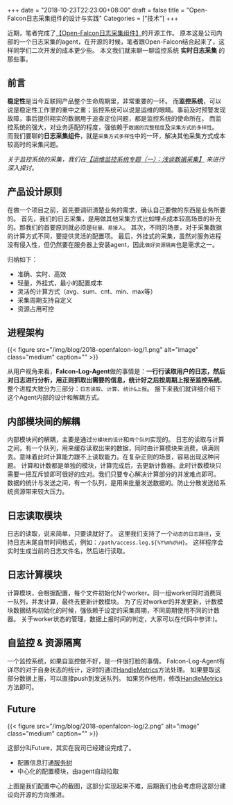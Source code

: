 +++
date = "2018-10-23T22:23:00+08:00"
draft = false
title = "Open-Falcon日志采集组件的设计与实践"
Categories = ["技术"]
+++

近期，笔者完成了[【Open-Falcon日志采集组件】](https://github.com/didi/falcon-log-agent)的开源工作。
原本这是公司内部的一个日志采集的agent，在开源的时候，笔者跟Open-Falcon结合起来了，这样同学们二次开发的成本更少些。
本文我们就来聊一聊监控系统 **实时日志采集** 的那些事。

## 前言
**稳定性**是当今互联网产品整个生命周期里，非常重要的一环。
而**监控系统**，可以说是稳定性工作里的重中之重；监控系统可以说是运维的眼睛。事前及时预警发现故障，事后提供翔实的数据用于追查定位问题，都是监控系统的使命所在。
而监控系统的强大，对业务适配的程度，强依赖于`数据的完整程度`及`采集方式的多样性`。
而我们要聊的**日志采集组件**，就是`采集方式多样性`中的一环，解决其他采集方式成本较高时的采集问题。


*关于监控系统的采集，我们在[【运维监控系统专题（一）：浅谈数据采集】](https://www.jianshu.com/p/0ee86dc7cbf5) 来进行深入探讨。*

## 产品设计原则
在做一个项目之前，首先要调研清楚业务的需求，确认自己要做的东西是业务所要的。
首先，我们的日志采集，是用做其他采集方式比如埋点成本较高场景的补充的。那我们的首要原则就必须是`轻量、易接入`。
其次，不同的场景，对于采集数据的计算方式不同，要提供灵活的配置项。
最后，外挂式的采集，虽然对服务进程没有侵入性，但仍然要在服务器上安装agent，因此`做好资源隔离`也是需求之一。

归纳如下：

- 准确、实时、高效
- 轻量，外挂式，最小的配置成本
- 灵活的计算方式（avg、sum、cnt、min、max等）
- 采集周期支持自定义
- 资源占用可控

## 进程架构
{{< figure src="/img/blog/2018-openfalcon-log/1.png" alt="image" class="medium" caption="" >}}


从用户视角来看，**Falcon-Log-Agent**做的事情是：**一行行读取用户的日志，然后对日志进行分析，用正则抓取出需要的信息，统计好之后按周期上报至监控系统**。
整个进程大致分为三部分：`日志读取`、`计算`、`统计&上报`。
接下来我们就详细介绍下这个Agent内部的设计和解耦方式。

## 内部模块间的解耦
内部模块间的解耦，主要是通过`分模块的设计`和`两个队列`实现的。
日志的读取与计算之间，有一个队列，用来缓存读取出来的数据，同时由计算模块来消费，填满则丢。意味着此时计算能力跟不上读取能力。在复杂正则的场景，容易出现这种问题。
计算和计数都是单独的模块，计算完成后，去更新计数器。此时计数模块只需要一把互斥锁即可很好的应对。我们只要专心解决计算部分的并发难点即可。
数据的统计与发送之间，有一个队列，是用来批量发送数据的。防止分散发送给系统资源带来较大压力。

## 日志读取模块
日志的读取，说来简单，只要读就好了。
这里我们支持了一个`动态的日志路径`，支持日志末尾自带时间格式，例如：`/path/access.log.${%Y%m%d%H}`。
这样程序会实时生成当前的日志文件名，然后进行读取。

## 日志计算模块
计算模块，会根据配置，每个文件初始化N个worker。同一组worker同时消费同一队列，并发计算，最终去更新计数模块。
为了应对worker的并发更新，计数模块数据结构初始化的时候，强依赖于设定的采集周期，不同周期使用不同的计数器。
关于worker状态的管理，数据上报时间的判定，大家可以在代码中参详:)。

## 自监控 & 资源隔离
一个监控系统，如果自监控做不好，是一件很打脸的事情。
Falcon-Log-Agent有详尽的对于自身状态的统计，定时的通过[HandleMetrics](https://github.com/didi/falcon-log-agent/blob/master/common/proc/metric/metric.go#L81)方法处理。
如果要取这部分数据上报，可以直接push到发送队列。
如果另作他用，修改[HandleMetrics](https://github.com/didi/falcon-log-agent/blob/master/common/proc/metric/metric.go#L81)方法即可。

## Future
{{< figure src="/img/blog/2018-openfalcon-log/2.png" alt="image" class="medium" caption="" >}}

这部分叫Future，其实在我司已经建设完成了。
- 配置信息打通[服务树](https://www.jianshu.com/p/e0678f3d902a)
- 中心化的配置模块，由agent自动拉取

上图是我们配置中心的截图，这部分实现起来不难，后期我们也会考虑将这部分建设向开源的方向推进。
